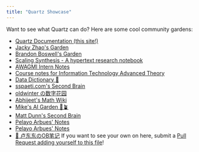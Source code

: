 ```yaml
---
title: "Quartz Showcase"
---
```


Want to see what Quartz can do? Here are some cool community gardens:

- [Quartz Documentation (this site!)](https://quartz.jzhao.xyz/)
- [Jacky Zhao's Garden](https://jzhao.xyz/)
- [Brandon Boswell's Garden](https://brandonkboswell.com)
- [Scaling Synthesis - A hypertext research notebook](https://scalingsynthesis.com/)
- [AWAGMI Intern Notes](https://notes.awagmi.xyz/)
- [Course notes for Information Technology Advanced Theory](https://a2itnotes.github.io/quartz/)
- [Data Dictionary 🧠](https://glossary.airbyte.com/)
- [sspaeti.com's Second Brain](https://brain.sspaeti.com/)
- [oldwinter の数字花园](https://garden.oldwinter.top/)
- [Abhijeet's Math Wiki](https://abhmul.github.io/quartz/Math-Wiki/)
- [Mike's AI Garden 🤖🪴](https://mwalton.me/)
- [Matt Dunn's Second Brain](https://mattdunn.info/)
- [Pelayo Arbues' Notes](https://pelayoarbues.github.io/)
- [Pelayo Arbues' Notes](https://pelayoarbues.github.io/)
- [📒 卢东东のOB笔记](https://ob.ldd.cc/)
If you want to see your own on here, submit a [Pull Request adding yourself to this file](https://github.com/jackyzha0/quartz/blob/v4/docs/showcase.md)!
